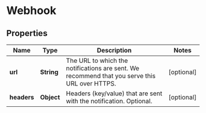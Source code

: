 
# Webhook

## Properties
Name | Type | Description | Notes
------------ | ------------- | ------------- | -------------
**url** | **String** | The URL to which the notifications are sent. We recommend that you serve this URL over HTTPS. |  [optional]
**headers** | **Object** | Headers (key/value) that are sent with the notification. Optional. |  [optional]



